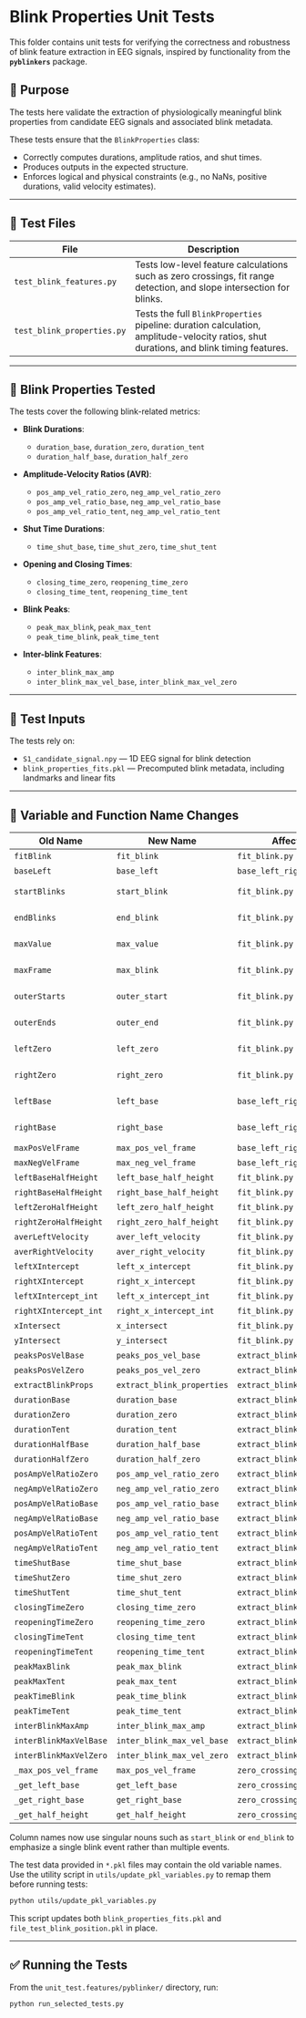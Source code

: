 # Blink Properties Unit Tests

This folder contains unit tests for verifying the correctness and robustness of blink feature extraction in EEG signals, inspired by functionality from the **`pyblinkers`** package.

## 📌 Purpose

The tests here validate the extraction of physiologically meaningful blink properties from candidate EEG signals and associated blink metadata.

These tests ensure that the `BlinkProperties` class:

- Correctly computes durations, amplitude ratios, and shut times.
- Produces outputs in the expected structure.
- Enforces logical and physical constraints (e.g., no NaNs, positive durations, valid velocity estimates).

---

## 📂 Test Files

| File                             | Description |
|----------------------------------|-------------|
| `test_blink_features.py`         | Tests low-level feature calculations such as zero crossings, fit range detection, and slope intersection for blinks. |
| `test_blink_properties.py`       | Tests the full `BlinkProperties` pipeline: duration calculation, amplitude-velocity ratios, shut durations, and blink timing features. |

---

## 🧪 Blink Properties Tested

The tests cover the following blink-related metrics:

- **Blink Durations**:
    - `duration_base`, `duration_zero`, `duration_tent`
    - `duration_half_base`, `duration_half_zero`

- **Amplitude-Velocity Ratios (AVR)**:
    - `pos_amp_vel_ratio_zero`, `neg_amp_vel_ratio_zero`
    - `pos_amp_vel_ratio_base`, `neg_amp_vel_ratio_base`
    - `pos_amp_vel_ratio_tent`, `neg_amp_vel_ratio_tent`

- **Shut Time Durations**:
    - `time_shut_base`, `time_shut_zero`, `time_shut_tent`

- **Opening and Closing Times**:
    - `closing_time_zero`, `reopening_time_zero`
    - `closing_time_tent`, `reopening_time_tent`

- **Blink Peaks**:
    - `peak_max_blink`, `peak_max_tent`
    - `peak_time_blink`, `peak_time_tent`

- **Inter-blink Features**:
    - `inter_blink_max_amp`
    - `inter_blink_max_vel_base`, `inter_blink_max_vel_zero`

---

## 📁 Test Inputs

The tests rely on:

- `S1_candidate_signal.npy` — 1D EEG signal for blink detection
- `blink_properties_fits.pkl` — Precomputed blink metadata, including landmarks and linear fits

---

## 🔄 Variable and Function Name Changes

| Old Name | New Name | Affected File | Function/Context |
| -------- | -------- | ------------- | ---------------- |
| `fitBlink` | `fit_blink` | `fit_blink.py` | Function name |
| `baseLeft` | `base_left` | `base_left_right.py` | Variable name |
| `startBlinks` | `start_blink` | `fit_blink.py` | DataFrame column |
| `endBlinks` | `end_blink` | `fit_blink.py` | DataFrame column |
| `maxValue` | `max_value` | `fit_blink.py` | DataFrame column |
| `maxFrame` | `max_blink` | `fit_blink.py` | DataFrame column |
| `outerStarts` | `outer_start` | `fit_blink.py` | DataFrame column |
| `outerEnds` | `outer_end` | `fit_blink.py` | DataFrame column |
| `leftZero` | `left_zero` | `fit_blink.py` | DataFrame column |
| `rightZero` | `right_zero` | `fit_blink.py` | DataFrame column |
| `leftBase` | `left_base` | `base_left_right.py` | DataFrame column |
| `rightBase` | `right_base` | `base_left_right.py` | DataFrame column |
| `maxPosVelFrame` | `max_pos_vel_frame` | `base_left_right.py` | Column name |
| `maxNegVelFrame` | `max_neg_vel_frame` | `base_left_right.py` | Column name |
| `leftBaseHalfHeight` | `left_base_half_height` | `fit_blink.py` | Column name |
| `rightBaseHalfHeight` | `right_base_half_height` | `fit_blink.py` | Column name |
| `leftZeroHalfHeight` | `left_zero_half_height` | `fit_blink.py` | Column name |
| `rightZeroHalfHeight` | `right_zero_half_height` | `fit_blink.py` | Column name |
| `averLeftVelocity` | `aver_left_velocity` | `fit_blink.py` | Column name |
| `averRightVelocity` | `aver_right_velocity` | `fit_blink.py` | Column name |
| `leftXIntercept` | `left_x_intercept` | `fit_blink.py` | Column name |
| `rightXIntercept` | `right_x_intercept` | `fit_blink.py` | Column name |
| `leftXIntercept_int` | `left_x_intercept_int` | `fit_blink.py` | Column name |
| `rightXIntercept_int` | `right_x_intercept_int` | `fit_blink.py` | Column name |
| `xIntersect` | `x_intersect` | `fit_blink.py` | Column name |
| `yIntersect` | `y_intersect` | `fit_blink.py` | Column name |
| `peaksPosVelBase` | `peaks_pos_vel_base` | `extract_blink_properties.py` | Column name |
| `peaksPosVelZero` | `peaks_pos_vel_zero` | `extract_blink_properties.py` | Column name |
| `extractBlinkProps` | `extract_blink_properties` | `extract_blink_properties.py` | Function name |
| `durationBase` | `duration_base` | `extract_blink_properties.py` | Column name |
| `durationZero` | `duration_zero` | `extract_blink_properties.py` | Column name |
| `durationTent` | `duration_tent` | `extract_blink_properties.py` | Column name |
| `durationHalfBase` | `duration_half_base` | `extract_blink_properties.py` | Column name |
| `durationHalfZero` | `duration_half_zero` | `extract_blink_properties.py` | Column name |
| `posAmpVelRatioZero` | `pos_amp_vel_ratio_zero` | `extract_blink_properties.py` | Column name |
| `negAmpVelRatioZero` | `neg_amp_vel_ratio_zero` | `extract_blink_properties.py` | Column name |
| `posAmpVelRatioBase` | `pos_amp_vel_ratio_base` | `extract_blink_properties.py` | Column name |
| `negAmpVelRatioBase` | `neg_amp_vel_ratio_base` | `extract_blink_properties.py` | Column name |
| `posAmpVelRatioTent` | `pos_amp_vel_ratio_tent` | `extract_blink_properties.py` | Column name |
| `negAmpVelRatioTent` | `neg_amp_vel_ratio_tent` | `extract_blink_properties.py` | Column name |
| `timeShutBase` | `time_shut_base` | `extract_blink_properties.py` | Column name |
| `timeShutZero` | `time_shut_zero` | `extract_blink_properties.py` | Column name |
| `timeShutTent` | `time_shut_tent` | `extract_blink_properties.py` | Column name |
| `closingTimeZero` | `closing_time_zero` | `extract_blink_properties.py` | Column name |
| `reopeningTimeZero` | `reopening_time_zero` | `extract_blink_properties.py` | Column name |
| `closingTimeTent` | `closing_time_tent` | `extract_blink_properties.py` | Column name |
| `reopeningTimeTent` | `reopening_time_tent` | `extract_blink_properties.py` | Column name |
| `peakMaxBlink` | `peak_max_blink` | `extract_blink_properties.py` | Column name |
| `peakMaxTent` | `peak_max_tent` | `extract_blink_properties.py` | Column name |
| `peakTimeBlink` | `peak_time_blink` | `extract_blink_properties.py` | Column name |
| `peakTimeTent` | `peak_time_tent` | `extract_blink_properties.py` | Column name |
| `interBlinkMaxAmp` | `inter_blink_max_amp` | `extract_blink_properties.py` | Column name |
| `interBlinkMaxVelBase` | `inter_blink_max_vel_base` | `extract_blink_properties.py` | Column name |
| `interBlinkMaxVelZero` | `inter_blink_max_vel_zero` | `extract_blink_properties.py` | Column name |
| `_max_pos_vel_frame` | `max_pos_vel_frame` | `zero_crossing.py` | Function name |
| `_get_left_base` | `get_left_base` | `zero_crossing.py` | Function name |
| `_get_right_base` | `get_right_base` | `zero_crossing.py` | Function name |
| `_get_half_height` | `get_half_height` | `zero_crossing.py` | Function name |

Column names now use singular nouns such as `start_blink` or `end_blink` to emphasize a single blink event rather than multiple events.

The test data provided in `*.pkl` files may contain the old variable names. Use the utility script in `utils/update_pkl_variables.py` to remap them before running tests:

```bash
python utils/update_pkl_variables.py
```

This script updates both `blink_properties_fits.pkl` and `file_test_blink_position.pkl` in place.

---

## ✅ Running the Tests

From the `unit_test.features/pyblinker/` directory, run:

```bash
python run_selected_tests.py
```


